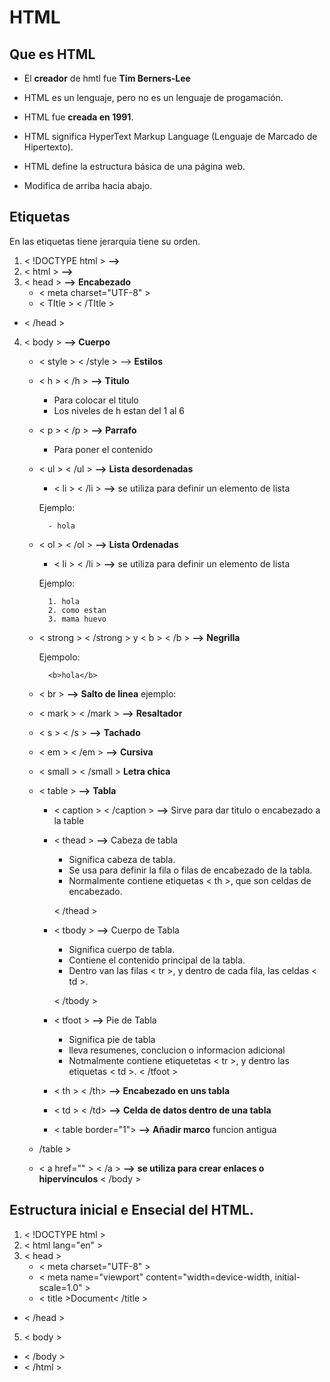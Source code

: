 # HTML
## Que es HTML
- El **creador** de hmtl fue **Tim Berners-Lee**
- HTML es un lenguaje, pero no es un lenguaje de progamación.

- HTML fue **creada en 1991**.

- HTML significa HyperText Markup Language (Lenguaje de Marcado de Hipertexto).

- HTML define la estructura básica de una página web.
- Modifica de arriba hacia abajo.

## Etiquetas 
En las etiquetas tiene jerarquia tiene su orden.
1. < !DOCTYPE html > **-->**
2. < html > **-->** 
3. < head > **-->** **Encabezado** 
    - < meta charset="UTF-8" >
    - < TItle > < /TItle >
- < /head >

4. < body > **-->** **Cuerpo**
    - < style > < /style > --> **Estilos**
    - < h > < /h > **-->** **Titulo**
        - Para colocar el titulo
        - Los niveles de h estan del 1 al 6
    - < p > < /p > **-->** **Parrafo**
        - Para poner el contenido
    - < ul > < /ul > **-->** **Lista desordenadas**
        - < li > < /li > **-->** se utiliza para definir un elemento de lista

        Ejemplo:

            - hola
    - < ol > < /ol > **-->** **Lista Ordenadas**
        - < li > < /li > **-->** se utiliza para definir un elemento de lista

        Ejemplo:

            1. hola
            2. como estan
            3. mama huevo
    - < strong > < /strong > y < b > < /b > **-->** **Negrilla**

        Ejempolo: 
        
            <b>hola</b>
            
    
    - < br > **-->** **Salto de linea**
        ejemplo:
            

    - < mark > < /mark > **-->** **Resaltador**
    - < s > < /s > **-->** **Tachado**
    - < em > < /em > **-->** **Cursiva**
    - < small > < /small > **Letra chica**

    - < table > **-->** **Tabla**
        - < caption > < /caption > **-->** Sirve para dar titulo o encabezado a la table
        - < thead > **-->** Cabeza de tabla
            - Significa cabeza de tabla.
            - Se usa para definir la fila o filas de encabezado de la tabla.
            - Normalmente contiene etiquetas < th >, que son celdas de encabezado.

          < /thead > 

        - < tbody > **-->** Cuerpo de Tabla
            - Significa cuerpo de tabla.
            - Contiene el contenido principal de la tabla.
            - Dentro van las filas < tr >, y dentro de cada fila, las celdas < td >.

          < /tbody >
        - < tfoot > **-->** Pie de Tabla
            - Significa pie de tabla 
            - lleva resumenes, conclucion o informacion adicional
            - Notmalmente contiene etiquetetas < tr >, y dentro las etiquetas < td >.
          < /tfoot >

        - < th > < /th> **-->** **Encabezado en uns tabla**
        - < td > < /td> **-->** **Celda de datos dentro de una tabla**
        - < table border="1"> **-->** **Añadir marco** funcion antigua
    - /table >
    - < a href="" > < /a > **-->** **se utiliza para crear enlaces o hipervínculos**
    < /body >


## Estructura inicial e Ensecial del HTML.

1. < !DOCTYPE html >
2. < html lang="en" >
3. < head >
    - < meta charset="UTF-8" >
    - < meta name="viewport" content="width=device-width, initial-scale=1.0" >
    - < title >Document< /title >
-  < /head >
5. < body >
    
- < /body >
- < /html >